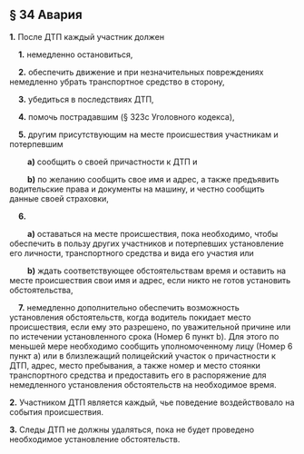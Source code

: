 ## § 34 Авария

**1.** После ДТП каждый участник должен

&nbsp;&nbsp;&nbsp;&nbsp;**1.** немедленно остановиться,

&nbsp;&nbsp;&nbsp;&nbsp;**2.** обеспечить движение и при незначительных повреждениях немедленно убрать транспортное средство в сторону,

&nbsp;&nbsp;&nbsp;&nbsp;**3.** убедиться в последствиях ДТП,

&nbsp;&nbsp;&nbsp;&nbsp;**4.** помочь пострадавшим (§ 323с Уголовного кодекса),

&nbsp;&nbsp;&nbsp;&nbsp;**5.** другим присутствующим на месте происшествия участникам и потерпевшим

&nbsp;&nbsp;&nbsp;&nbsp;&nbsp;&nbsp;&nbsp;&nbsp;**a)** сообщить о своей причастности к ДТП и

&nbsp;&nbsp;&nbsp;&nbsp;&nbsp;&nbsp;&nbsp;&nbsp;**b)** по желанию сообщить свое имя и адрес, а также предъявить водительские права и документы на машину, и честно сообщить данные своей страховки,

&nbsp;&nbsp;&nbsp;&nbsp;**6.**

&nbsp;&nbsp;&nbsp;&nbsp;&nbsp;&nbsp;&nbsp;&nbsp;**a)**  оставаться на месте происшествия, пока необходимо, чтобы обеспечить в пользу других участников и потерпевших установление его личности, транспортного средства и вида его участия или

&nbsp;&nbsp;&nbsp;&nbsp;&nbsp;&nbsp;&nbsp;&nbsp;**b)**  ждать соответствующее обстоятельствам время и оставить на месте происшествия свои имя и адрес, если никто не готов установить обстоятельства,

&nbsp;&nbsp;&nbsp;&nbsp;**7.** немедленно дополнительно обеспечить возможность установления обстоятельств, когда водитель покидает место происшествия, если ему это разрешено, по уважительной причине или по истечении установленного срока (Номер 6 пункт b). Для этого по меньшей мере необходимо сообщить уполномоченному лицу (Номер 6 пункт а) или в близлежащий полицейский участок о причастности к ДТП, адрес, место пребывания, а также номер и место стоянки транспортного средства и предоставить его в распоряжение для немедленного установления обстоятельств на необходимое время.

**2.** Участником ДТП является каждый, чье поведение воздействовало на события происшествия.

**3.** Следы ДТП не должны удаляться, пока не будет проведено необходимое установление обстоятельств.